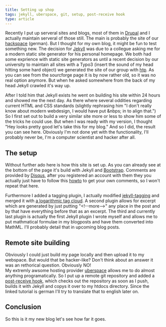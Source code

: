 ```yaml
---
title: Setting up shop
tags: jekyll, uberspace, git, setup, post-receive hook
type: article
---
```


Recently I put up serveral sites and blogs, most of them in
[Drupal](http://www.drupal.org) and I actually maintain serveral of
those still. The main is probably the site of our
[hackspace](http://ktt-ol.de) (german). But I thought for my own blog, it might
be fun to test something new. The decision for
[Jekyll](http://jekyllrb.com) was due to a collegue asking me for a
modern static site generator for his personal homepage. We both had
some exprience with static site generators as until a recent decision
by our university to maintain all sites with a Typo3 (insert the sound
of my head hitting some hard object) we generated the site of our
group with [htp](http://htp.sourceforge.net/). As you can see from the
sourcforge page it is by now rather old, so it was no real option
anymore. But when he asked somewhere from the back of my head Jekyll
crawled it's way up.

<!--more-->

After I told him that Jekyll exists he went on building his site
within 24 hours and showed me the next day. As there where several
oddities regarding current HTML and CSS standards (slightly rephrasing
him "I don't really know about modern webdesign, I would have put
&amp;nbps; in to align that.") So I first
set out to build a very similar site more or less to show him some of
the tricks he could use. But when I was ready with my version, I
thought "Hey looks pretty good let's take this for my blog." And so
I did, the result you can see here. Obviously I'm not done yet with the
functionality, I'll probably never be, I'm a computer scientist and
hacker after all. 

## The setup

Without further ado here is how this site is set up. As you can
already see at the bottom of the page it's build with Jekyll and
[Bootstrap](http://twitter.github.com/bootstrap/). Comments are
provided by [Disqus](http://disqus.com), after you registered an
account with them they you actually just have to follow this
[howto](http://help.disqus.com/customer/portal/articles/472138-jekyll-installation-instructions)
to get your own comments, so I won't repeat that here. 

Furthermore I added a tagging plugin, I actually modified 
[jekyll-tagging](https://github.com/pattex/jekyll-tagging) and merged
it with
[a logarithmic tag cloud](https://gist.github.com/2290195). A second
plugin allows for excerpt which are generated by just putting
"&lt;!--more--&gt;" any place in the post and by that have everything
before that as an excerpt. The third and currently last plugin is
actually the first Jekyll plugin I wrote myself and allows me to put
mathmatical formulae in my blogposts and have them converted into
MathML. I'll probably detail that in upcoming blog posts. 

## Remote site building

Obviously I could just build my page locally and then upload it to
my webspace. But would that be hacker-like? Don't think about an answer
it was an rethorical question. Obviously NO!  
My extremly awsome hosting provider [uberspace](http://uberspace.de)
allows me to do almost anything programatically. So I put up a remote
git repository and added a
[post-receive hook](http://kahlil.co/2011/07/24/uberkyll/), which
checks out the repository as soon as I push, builds it with Jekyll and
copys it over to my htdocs directory. Since the linked tutorial
is german I'll try to translate that to english later on. 

## Conclusion

So this is it my new blog let's see how far it goes. 
